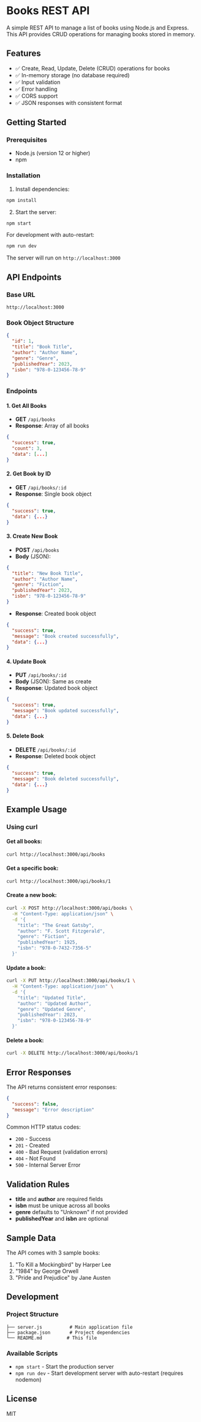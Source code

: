 # Books REST API

A simple REST API to manage a list of books using Node.js and Express. This API provides CRUD operations for managing books stored in memory.

## Features

- ✅ Create, Read, Update, Delete (CRUD) operations for books
- ✅ In-memory storage (no database required)
- ✅ Input validation
- ✅ Error handling
- ✅ CORS support
- ✅ JSON responses with consistent format

## Getting Started

### Prerequisites

- Node.js (version 12 or higher)
- npm

### Installation

1. Install dependencies:
```bash
npm install
```

2. Start the server:
```bash
npm start
```

For development with auto-restart:
```bash
npm run dev
```

The server will run on `http://localhost:3000`

## API Endpoints

### Base URL
```
http://localhost:3000
```

### Book Object Structure
```json
{
  "id": 1,
  "title": "Book Title",
  "author": "Author Name",
  "genre": "Genre",
  "publishedYear": 2023,
  "isbn": "978-0-123456-78-9"
}
```

### Endpoints

#### 1. Get All Books
- **GET** `/api/books`
- **Response**: Array of all books
```json
{
  "success": true,
  "count": 3,
  "data": [...]
}
```

#### 2. Get Book by ID
- **GET** `/api/books/:id`
- **Response**: Single book object
```json
{
  "success": true,
  "data": {...}
}
```

#### 3. Create New Book
- **POST** `/api/books`
- **Body** (JSON):
```json
{
  "title": "New Book Title",
  "author": "Author Name",
  "genre": "Fiction",
  "publishedYear": 2023,
  "isbn": "978-0-123456-78-9"
}
```
- **Response**: Created book object
```json
{
  "success": true,
  "message": "Book created successfully",
  "data": {...}
}
```

#### 4. Update Book
- **PUT** `/api/books/:id`
- **Body** (JSON): Same as create
- **Response**: Updated book object
```json
{
  "success": true,
  "message": "Book updated successfully",
  "data": {...}
}
```

#### 5. Delete Book
- **DELETE** `/api/books/:id`
- **Response**: Deleted book object
```json
{
  "success": true,
  "message": "Book deleted successfully",
  "data": {...}
}
```

## Example Usage

### Using curl

#### Get all books:
```bash
curl http://localhost:3000/api/books
```

#### Get a specific book:
```bash
curl http://localhost:3000/api/books/1
```

#### Create a new book:
```bash
curl -X POST http://localhost:3000/api/books \
  -H "Content-Type: application/json" \
  -d '{
    "title": "The Great Gatsby",
    "author": "F. Scott Fitzgerald",
    "genre": "Fiction",
    "publishedYear": 1925,
    "isbn": "978-0-7432-7356-5"
  }'
```

#### Update a book:
```bash
curl -X PUT http://localhost:3000/api/books/1 \
  -H "Content-Type: application/json" \
  -d '{
    "title": "Updated Title",
    "author": "Updated Author",
    "genre": "Updated Genre",
    "publishedYear": 2023,
    "isbn": "978-0-123456-78-9"
  }'
```

#### Delete a book:
```bash
curl -X DELETE http://localhost:3000/api/books/1
```

## Error Responses

The API returns consistent error responses:

```json
{
  "success": false,
  "message": "Error description"
}
```

Common HTTP status codes:
- `200` - Success
- `201` - Created
- `400` - Bad Request (validation errors)
- `404` - Not Found
- `500` - Internal Server Error

## Validation Rules

- **title** and **author** are required fields
- **isbn** must be unique across all books
- **genre** defaults to "Unknown" if not provided
- **publishedYear** and **isbn** are optional

## Sample Data

The API comes with 3 sample books:
1. "To Kill a Mockingbird" by Harper Lee
2. "1984" by George Orwell
3. "Pride and Prejudice" by Jane Austen

## Development

### Project Structure
```
├── server.js          # Main application file
├── package.json       # Project dependencies
└── README.md         # This file
```

### Available Scripts
- `npm start` - Start the production server
- `npm run dev` - Start development server with auto-restart (requires nodemon)

## License

MIT
